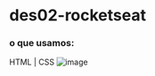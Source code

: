# des02-rocketseat
### o que usamos:
HTML | CSS
![image](https://github.com/delcor027/des02-rocketseat/assets/129231567/7c10f9f0-02dc-4ed1-90ee-37f44ff7bb33)
